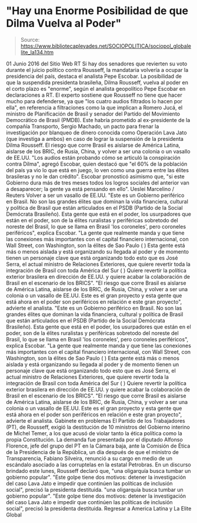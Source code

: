 # "Hay una Enorme Posibilidad de que Dilma Vuelva al Poder"

> Source: https://www.bibliotecapleyades.net/SOCIOPOLITICA/sociopol_globalelite_la134.htm

01 Junio 2016
del Sitio Web RT
Si hay dos senadores que revierten su voto
durante el juicio político contra Rousseff,
la mandataria volvería a ocupar la presidencia del país,
destaca el analista Pepe Escobar.
La posibilidad de que la suspendida presidenta brasileña, Dilma Rousseff, vuelva al poder en el corto plazo es "enorme", según el analista geopolítico Pepe Escobar en declaraciones a RT. El experto sostiene que Rousseff no tiene que hacer mucho para defenderse, ya que "los cuatro audios filtrados lo hacen por ella", en referencia a filtraciones como la que implican a Romero Jucá, el ministro de Planificación de Brasil y senador del Partido del Movimiento Democrático de Brasil (PMDB).
Este habría prometido al ex-presidente de la compañía Transporto, Sergio Machado, un pacto para frenar la investigación por blanqueo de dinero conocida como Operación Lava Jato (que investiga a ambos) en caso de lograr la suspensión de la presidenta Dilma Rousseff.
El riesgo que corre Brasil
es aislarse de América Latina,
aislarse de los BRIC, de Rusia, China,
y volver a ser una colonia
o un vasallo de EE.UU.
"Los audios están probando cómo se articuló la conspiración contra Dilma", agregó Escobar, quien destacó que "el 60% de la población del país ya vio lo que está en juego, lo ven como una guerra entre las élites brasileras y no le dan crédito".
Escobar pronosticó asimismo que,
"si este Gobierno dura más de tres meses todos los logros sociales del anterior van a desaparecer; la gente ya está pensando en ello".
Ueslei Marcelino / Reuters
Volver a ser un vasallo de EE.UU.
"Este es un Gobierno periférico en Brasil. No son las grandes élites que dominan la vida financiera, cultural y política de Brasil que están articulados en el PSDB (Partido de la Social Demócrata Brasileño). Esta gente que está en el poder, los usurpadores que están en el poder, son de la élites ruralistas y periféricas sobretodo del noreste del Brasil, lo que se llama en Brasil 'los coroneles', pero coroneles periféricos", explica Escobar. "La gente que realmente manda y que tiene las conexiones más importantes con el capital financiero internacional, con Wall Street, con Washington, son la élites de Sao Paulo ( ) Esta gente está más o menos aislada y está organizando su llegada al poder y de momento tienen un personaje clave que está organizando todo esto que es José Serra, el actual ministro de Relaciones Exteriores, que quiere revertir toda la integración de Brasil con toda América del Sur ( ) Quiere revertir la política exterior brasilera en dirección de EE.UU. y quiere acabar la colaboración de Brasil en el escenario de los BRICS". "El riesgo que corre Brasil es aislarse de América Latina, aislarse de los BRIC, de Rusia, China, y volver a ser una colonia o un vasallo de EE.UU. Este es el gran proyecto y esta gente que está ahora en el poder son periféricos en relación e este gran proyecto", advierte el analista.
"Este es un Gobierno periférico en Brasil.
No son las grandes élites que dominan la vida financiera, cultural y política de Brasil que están articulados en el PSDB (Partido de la Social Demócrata Brasileño).
Esta gente que está en el poder, los usurpadores que están en el poder, son de la élites ruralistas y periféricas sobretodo del noreste del Brasil, lo que se llama en Brasil 'los coroneles', pero coroneles periféricos", explica Escobar. "La gente que realmente manda y que tiene las conexiones más importantes con el capital financiero internacional, con Wall Street, con Washington, son la élites de Sao Paulo ( )
Esta gente está más o menos aislada y está organizando su llegada al poder y de momento tienen un personaje clave que está organizando todo esto que es José Serra, el actual ministro de Relaciones Exteriores, que quiere revertir toda la integración de Brasil con toda América del Sur ( )
Quiere revertir la política exterior brasilera en dirección de EE.UU. y quiere acabar la colaboración de Brasil en el escenario de los BRICS". "El riesgo que corre Brasil es aislarse de América Latina, aislarse de los BRIC, de Rusia, China, y volver a ser una colonia o un vasallo de EE.UU. Este es el gran proyecto y esta gente que está ahora en el poder son periféricos en relación e este gran proyecto", advierte el analista.
Gabinete en problemas El Partido de los Trabajadores (PT), de Rousseff, exigió la destitución de 10 ministros del Gobierno interino de Michel Temer, a los que acusó de violar tanto la ética política como la propia Constitución. La demanda fue presentada por el diputado Alfonso Florence, jefe del grupo del PT en la Cámara baja, ante la Comisión de Ética de la Presidencia de la República, un día después de que el ministro de Transparencia, Fabiano Silveira, renunció a su cargo en medio de un escándalo asociado a las corruptelas en la estatal Petrobras. En un discurso brindado este lunes, Rousseff declaró que,
"una oligarquía busca tumbar un gobierno popular". "Este golpe tiene dos motivos: detener la investigación del caso Lava Jato e impedir que continúen las políticas de inclusión social", precisó la presidenta destituida.
"una oligarquía busca tumbar un gobierno popular".
"Este golpe tiene dos motivos: detener la investigación del caso Lava Jato e impedir que continúen las políticas de inclusión social", precisó la presidenta destituida.
Regresar a America Latina y La Elite Global
